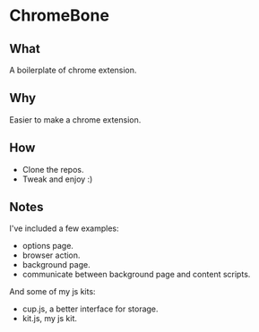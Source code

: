 # ChromeBone 

## What

A boilerplate of chrome extension.

## Why

Easier to make a chrome extension.

## How

- Clone the repos.
- Tweak and enjoy :)

## Notes

I've included a few examples:

- options page.
- browser action.
- background page.
- communicate between background page and content scripts.

And some of my js kits:

- cup.js, a better interface for storage.
- kit.js, my js kit.
